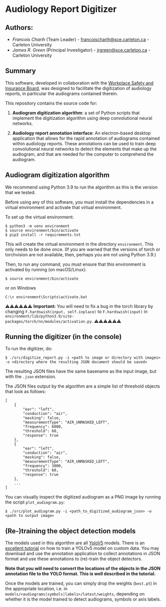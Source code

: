 # Audiology Report Digitizer

## Authors:

- *Francois Charih* (Team Leader) - francoischarih@sce.carleton.ca - Carleton University
- *James R. Green* (Principal Investigator) - jrgreen@sce.carleton.ca - Carleton University

## Summary

This software, developed in collaboration with the [Workplace Safety and
Insurance Board](https://www.wsib.ca/en), was designed to facilitate the
digitization of audiology reports, in particular the audiograms contained
therein.

This repository contains the source code for:

1. **Audiogram digitization algorithm**: a set of Python scripts that implement
the digitization algorithm using deep convolutional neural networks.

2. **Audiology report annotation interface**: An electron-based desktop
application that allows for the rapid annotation of audiograms contained within
audiology reports. These annotations can be used to train deep convolutional
neural networks to detect the elements that make up the audiogram, and that are
needed for the computer to comprehend the audiogram.

## Audiogram digitization algorithm

We recommend using Python 3.9 to run the algorithm as this is the version that we
tested.

Before using any of this software, you must install the dependencies in a virtual environment
and activate that virtual environment.

To set up the virtual environment:

```
$ python3 -m venv environment
$ source environment/bin/activate
$ pip3 install -r requirements.txt
```

This will create the virtual environment in the directory `environment`. This only
needs to be done once. (If you are warned that the versions of torch or torchvision are not
available, then, perhaps you are not using Python 3.9.)

Then, to run any command, you must ensure that this environment is activated
by running (on macOS/Linux):

```
$ source environment/bin/activate
```

or on Windows

```
C:\> environment\Scripts\activate.bat
```

⚠️⚠️⚠️⚠️⚠️⚠️
**Important:** You will need to fix a bug in the torch library by changing `F.hardswish(input, self.inplace)` to `F.hardswish(input)` in `environment/lib/python3.9/site-packages/torch/nn/modules/activation.py`.
⚠️⚠️⚠️⚠️⚠️⚠️
## Running the digitizer (in the console)

To run the digitizer, do:

```
$ ./src/digitize_report.py -i <path to image or directory with images> -o <directory where the resulting JSON document should be saved>
```

The resulting JSON files have the same basename as the input image,
but with the `.json` extension.

The JSON files output by the algorithm are a simple list of threshold objects that look as follows:

```
[
    {
        "ear": "left",
        "conduction": "air",
        "masking": false,
        "measurementType": "AIR_UNMASKED_LEFT",
        "frequency": 6000,
        "threshold": 60,
        "response": true
    },
    {
        "ear": "left",
        "conduction": "air",
        "masking": false,
        "measurementType": "AIR_UNMASKED_LEFT",
        "frequency": 3000,
        "threshold": 60,
        "response": true
    },
    ...
]
```

You can visually inspect the digitized audiogram as a PNG image by running the script `plot_audiogram.py`:

```
$ ./src/plot_audiogram.py -i <path_to_digitized_audiogram_json> -o <path to output image>
```

## (Re-)training the object detection models

The models used in this algorithm are all
[YoloV5](https://github.com/ultralytics/yolov5) models. There is an [excellent
tutorial](https://github.com/ultralytics/yolov5/wiki/Train-Custom-Data) on how
to train a YOLOv5 model on custom data. You may download and use the annotation
application to collect annotations in JSON format and use these annotations to
(re)-train the object detectors.

**Note that you will need to convert the locations of the objects in the JSON
annotation file to the YOLO format. This is well described in the tutorial.**

Once the models are trained, you can simply drop the weights (`best.pt`) in the appropriate
location, i.e. in `models/<audiograms|symbols|labels>/latest/weights`, depending on whether
it is the model trained to detect audiograms, symbols or axis labels.